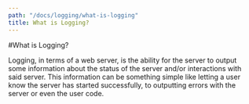 ```yaml
---
path: "/docs/logging/what-is-logging"
title: What is Logging?
---
```


#What is Logging?

Logging, in terms of a web server, is the ability for the server to output some information about the status of the server and/or interactions with said server. This information can be something simple like letting a user know the server has started successfully, to outputting errors with the server or even the user code.

